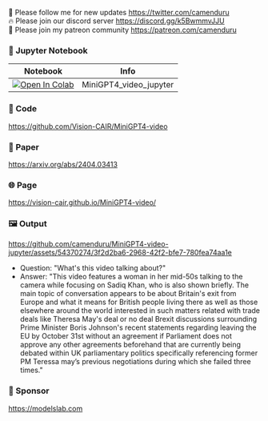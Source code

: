 🐣 Please follow me for new updates https://twitter.com/camenduru <br />
🔥 Please join our discord server https://discord.gg/k5BwmmvJJU <br />
🥳 Please join my patreon community https://patreon.com/camenduru <br />

### 🍊 Jupyter Notebook

| Notebook | Info
| --- | --- |
[![Open In Colab](https://colab.research.google.com/assets/colab-badge.svg)](https://colab.research.google.com/github/camenduru/MiniGPT4-video-jupyter/blob/main/MiniGPT4_video_jupyter.ipynb) | MiniGPT4_video_jupyter

### 🧬 Code
https://github.com/Vision-CAIR/MiniGPT4-video

### 📄 Paper
https://arxiv.org/abs/2404.03413

### 🌐 Page
https://vision-cair.github.io/MiniGPT4-video/

### 🖼 Output

https://github.com/camenduru/MiniGPT4-video-jupyter/assets/54370274/3f2d2ba6-2968-42f2-bfe7-780fea74aa1e

- Question: "What's this video talking about?"
- Answer: "This video features a woman in her mid-50s talking to the camera while focusing on Sadiq Khan, who is also shown briefly. The main topic of conversation appears to be about Britain's exit from Europe and what it means for British people living there as well as those elsewhere around the world interested in such matters related with trade deals like Theresa May's deal or no deal Brexit discussions surrounding Prime Minister Boris Johnson's recent statements regarding leaving the EU by October 31st without an agreement if Parliament does not approve any other agreements beforehand that are currently being debated within UK parliamentary politics specifically referencing former PM Teressa may’s previous negotiations during which she failed three times."


### 🏢 Sponsor
https://modelslab.com
